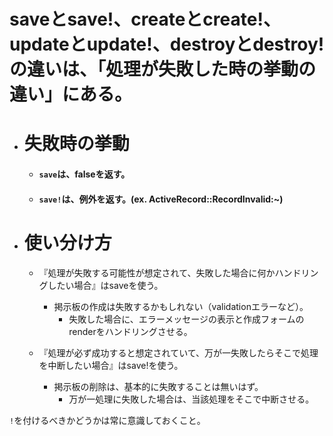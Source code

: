 # saveとsave!、createとcreate!、updateとupdate!、destroyとdestroy!の違いは、「処理が失敗した時の挙動の違い」にある。

- # 失敗時の挙動
   - #### `save`は、falseを返す。
   - #### `save!`は、例外を返す。(ex. ActiveRecord::RecordInvalid:~)

- # 使い分け方
   - 『処理が失敗する可能性が想定されて、失敗した場合に何かハンドリングしたい場合』はsaveを使う。
      - 掲示板の作成は失敗するかもしれない（validationエラーなど）。
        - 失敗した場合に、エラーメッセージの表示と作成フォームのrenderをハンドリングさせる。
 
   - 『処理が必ず成功すると想定されていて、万が一失敗したらそこで処理を中断したい場合』はsave!を使う。
      - 掲示板の削除は、基本的に失敗することは無いはず。
        - 万が一処理に失敗した場合は、当該処理をそこで中断させる。 
   
`!`を付けるべきかどうかは常に意識しておくこと。
